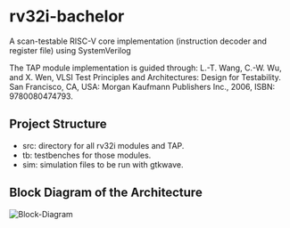 # rv32i-bachelor
A scan-testable RISC-V core implementation (instruction decoder and register file) using SystemVerilog

The TAP module implementation is guided through: L.-T. Wang, C.-W. Wu, and X. Wen, VLSI Test Principles and Architectures: Design for Testability.
San Francisco, CA, USA: Morgan Kaufmann Publishers Inc., 2006, ISBN: 9780080474793.

## Project Structure
- src: directory for all rv32i modules and TAP.
- tb: testbenches for those modules.
- sim: simulation files to be run with gtkwave.

## Block Diagram of the Architecture
![Block-Diagram](https://www.bit-spinner.com/static/images/RV32I-Single-Cycle-Archv2.svg)
